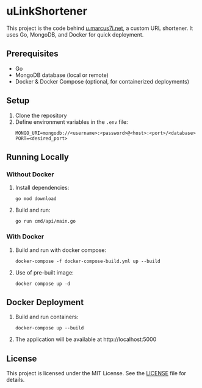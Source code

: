 # uLinkShortener

This project is the code behind [u.marcus7i.net](https://u.marcus7i.net), a custom URL shortener. It uses Go, MongoDB, and Docker for quick deployment.

## Prerequisites
- Go
- MongoDB database (local or remote)
- Docker & Docker Compose (optional, for containerized deployments)

## Setup
1. Clone the repository
4. Define environment variables in the `.env` file:
   ```
   MONGO_URI=mongodb://<username>:<password>@<host>:<port>/<database>
   PORT=<desired_port>
   ```

## Running Locally

### Without Docker

1. Install dependencies:
   ```
   go mod download
   ```
2. Build and run:
   ```
   go run cmd/api/main.go
   ```

### With Docker

1. Build and run with docker compose:
   ```
   docker-compose -f docker-compose-build.yml up --build
   ```
2. Use of pre-built image:
   ```
   docker compose up -d
   ```

## Docker Deployment
1. Build and run containers:
   ```
   docker-compose up --build
   ```
2. The application will be available at http://localhost:5000

## License

This project is licensed under the MIT License. See the [LICENSE](LICENSE) file for details.